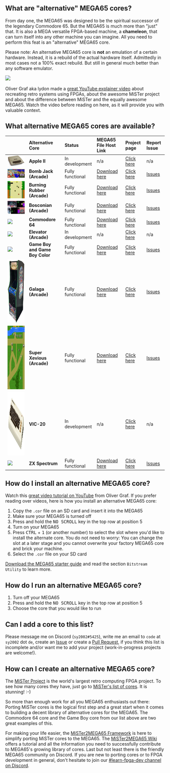 ## What are "alternative" MEGA65 cores?

From day one, the MEGA65 was designed to be the spiritual successor of the legendary Commodore 65.
But the MEGA65 is much more than "just" that. It is also a MEGA versatile FPGA-based machine, a **chameleon**, that can turn itself into
any other machine you can imagine. All you need to perform this feat is an "alternative" MEGA65 core.

Please note: An alternative MEGA65 core is **not** an emulation of a certain hardware. Instead, it is a rebuild of the actual hardware itself.
Admittedly in most cases not a 100% exact rebuild. But still in general much better than any software emulator.

<img src="https://raw.githubusercontent.com/sy2002/m65cores/gh-pages/doc/retro.png">

Oliver Graf aka lydon made a [great YouTube explainer video](https://youtu.be/9Ib7z64z9N4) about recreating retro systems using FPGAs,
about the awesome MiSTer project and about the difference between MiSTer and the equally awesome MEGA65. Watch the video
before reading on here, as it will provide you with valuable context.

## What alternative MEGA65 cores are available?

|                                                                                                                         |Alternative Core                 |Status            |MEGA65 File Host Link                                                                |Project page                                                 |Report Issue
|:------------------------------------------------------------------------------------------------------------------------|:--------------------------------|:-----------------|:------------------------------------------------------------------------------------|:-----------------------------------------------------------------|:-----------------------------------------------------------------
| <img src="https://raw.githubusercontent.com/sy2002/m65cores/gh-pages/doc/appleII.jpg" width="200">                      | **Apple II**                    | In development   | n/a                                                                                 | [Click here](https://github.com/lydon42/Apple-II_MEGA65)         | n/a
| <img src="https://raw.githubusercontent.com/sy2002/m65cores/gh-pages/doc/bombjack.jpg" width="200">                     | **Bomb Jack (Arcade)**          | Fully functional | [Download here](https://files.mega65.org?id=f3ddcbd5-a6c1-42cd-aa9c-db25dfd71c90)   | [Click here](https://github.com/sho3string/BombjackMEGA65)       | [Issues](https://github.com/sho3string/BombjackMEGA65/issues)
| <img src="https://raw.githubusercontent.com/sy2002/m65cores/gh-pages/doc/burningrubber.png" width="200">                | **Burning Rubber (Arcade)**     | Fully functional | [Download here](https://files.mega65.org?id=6a96f6de-2673-40c0-9304-5720fe8ce144)   | [Click here](https://github.com/sho3string/BurningRubberMEGA65)  | [Issues](https://github.com/sho3string/BurningRubberMEGA65/issues)
| <img src="https://raw.githubusercontent.com/sy2002/m65cores/gh-pages/doc/bosconian.jpg" width="200">                    | **Bosconian (Arcade)**          | Fully functional | [Download here](https://files.mega65.org?id=96dd324b-d611-4252-bea4-0dbc4eb899ae)   | [Click here](https://github.com/sho3string/BosconianMEGA65)      | [Issues](https://github.com/sho3string/BosconianMEGA65/issues)
| <img src="https://raw.githubusercontent.com/MJoergen/C64MEGA65/master/doc/c64.jpg" width="200">                         | **Commodore 64**                | Fully functional | [Download here](https://files.mega65.org?id=896a012f-59e4-456c-b91f-7e989b958241)   | [Click here](https://github.com/MJoergen/C64MEGA65)              | [Issues](https://github.com/MJoergen/C64MEGA65/issues)
| <img src="https://raw.githubusercontent.com/sy2002/m65cores/gh-pages/doc/elevator.jpg" width="200">                     | **Elevator (Arcade)**           | In development   | n/a                                                                                 | [Click here](https://github.com/sho3string/ElevatorActionMEGA65) | n/a
| <img src="https://raw.githubusercontent.com/sy2002/gbc4mega65/master/doc/gb-and-gbc.jpg" width="200">                   | **Game Boy and Game Boy Color** | Fully functional | [Download here](https://files.mega65.org?id=03b68172-d6ff-49f0-971e-15bea2c6ad9a)   | [Click here](https://github.com/sy2002/gbc4mega65/)              | [Issues](https://github.com/sy2002/gbc4mega65/issues)
| <img src="https://raw.githubusercontent.com/sy2002/m65cores/gh-pages/doc/galaga.jpg" height="200">                      | **Galaga (Arcade)**             | Fully functional | [Download here](https://files.mega65.org?id=8bc248e3-c29c-4ba8-b8c3-6018a995a9ea)   | [Click here](https://github.com/sho3string/GalagaMEGA65)         | [Issues](https://github.com/sho3string/GalagaMEGA65/issues)
| <img src="https://raw.githubusercontent.com/sy2002/m65cores/gh-pages/doc/xevious.png" height="200">                     | **Super Xevious (Arcade)**      | Fully functional | [Download here](https://files.mega65.org?id=d32474e9-6f30-48f8-bba3-167cad4bbc4f)   | [Click here](https://github.com/sho3string/XeviousMEGA65)        | [Issues](https://github.com/sho3string/XeviousMEGA65/issues)
| <img src="https://raw.githubusercontent.com/sy2002/m65cores/gh-pages/doc/VIC-20.jpg" height="200">                      | **VIC-20**                      | In development   | n/a                                                                                 | [Click here](https://github.com/MJoergen/VIC20MEGA65)            | n/a
| <img src="https://raw.githubusercontent.com/sy2002/zxuno4mega65/master/doc/wiki/assets/ZXSpectrum48k.jpg" width="200">  | **ZX Spectrum**                 | Fully functional | [Download here](https://files.mega65.org?id=bdaeb7e0-9fc8-4185-99de-104d01229f27)   | [Click here](https://github.com/sy2002/zxuno4mega65)             | [Issues](https://github.com/sy2002/zxuno4mega65/issues)

## How do I install an alternative MEGA65 core?

Watch this [great video tutorial on YouTube](https://youtu.be/6ZcUFY77o3A) from Oliver Graf.
If you prefer reading over videos, here is how you install an alternative MEGA65 core:

1. Copy the `.cor` file on an SD card and insert it into the MEGA65
2. Make sure your MEGA65 is turned off
3. Press and hold the <kbd>NO SCROLL</kbd> key in the top row at position 5
4. Turn on your MEGA65
5. Press <kbd>CTRL</kbd> + <kbd>1</kbd> (or another number) to select the slot where you'd like to install the alternate core.
   You do not need to worry: You can change the slot at a later stage and you cannot overwrite your factory MEGA65 core and brick your machine.
6. Select the `.cor` file on your SD card

[Download the MEGA65 starter guide](https://files.mega65.org/news/MEGA65-Starter-Guide.pdf) and read the section `Bitstream Utility` to learn more.

## How do I run an alternative MEGA65 core?

1. Turn off your MEGA65
2. Press and hold the <kbd>NO SCROLL</kbd> key in the top row at position 5
3. Choose the core that you would like to run

## Can I add a core to this list?

Please message me on Discord (`sy2002#5425`), write me an email to `code` at `sy2002` dot `de`,
create an [Issue](https://github.com/sy2002/m65cores/issues) or create a [Pull Request](https://github.com/sy2002/m65cores/pulls),
if you think this list is incomplete and/or want me to add your project (work-in-progress projects are welcome!).

## How can I create an alternative MEGA65 core?

The [MiSTer Project](https://github.com/MiSTer-devel/Wiki_MiSTer/wiki) is the world's largest retro computing FPGA project. To see how many cores
they have, just go to [MiSTer's list of cores](https://github.com/MiSTer-devel/Wiki_MiSTer/wiki/Cores). It is stunning! :-)

So more than enough work for all you MEGA65 enthusiasts out there: Porting MiSTer cores is the logical first step and a great start when it comes
to building a decent library of alternative cores for the MEGA65. The Commodore 64 core and the Game Boy core from our list above are two great
examples of this.

For making your life easier, the [MiSTer2MEGA65 Framework](https://github.com/sy2002/MiSTer2MEGA65) is here to simplify porting MiSTer cores to the MEGA65.
The [MiSTer2MEGA65 Wiki](https://github.com/sy2002/MiSTer2MEGA65/wiki) offers a tutorial and all the information you need to successfully contribute
to MEGA65's growing library of cores. Last but not least there is the friendly MEGA65 community on Discord. If you are new to porting cores or
to FPGA development in general, don't hesitate to join our [#learn-fpga-dev channel on Discord](https://discord.com/channels/719326990221574164/1057791653517209601).
